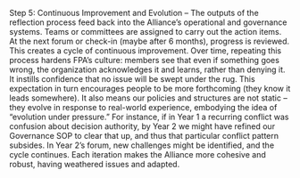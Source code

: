 Step 5: Continuous Improvement and Evolution – The outputs of the reflection process feed back into the Alliance’s operational and governance systems. Teams or committees are assigned to carry out the action items. At the next forum or check-in (maybe after 6 months), progress is reviewed. This creates a cycle of continuous improvement. Over time, repeating this process hardens FPA’s culture: members see that even if something goes wrong, the organization acknowledges it and learns, rather than denying it. It instills confidence that no issue will be swept under the rug. This expectation in turn encourages people to be more forthcoming (they know it leads somewhere). It also means our policies and structures are not static – they evolve in response to real-world experience, embodying the idea of “evolution under pressure.” For instance, if in Year 1 a recurring conflict was confusion about decision authority, by Year 2 we might have refined our Governance SOP to clear that up, and thus that particular conflict pattern subsides. In Year 2’s forum, new challenges might be identified, and the cycle continues. Each iteration makes the Alliance more cohesive and robust, having weathered issues and adapted.